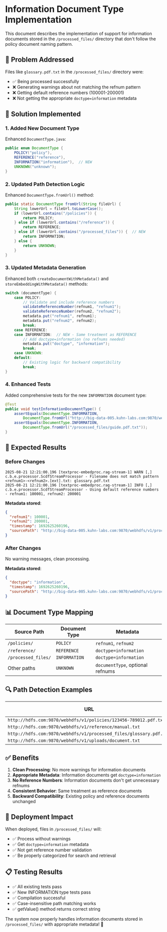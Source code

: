 # Information Document Type Implementation

This document describes the implementation of support for information documents stored in the `/processed_files/` directory that don't follow the policy document naming pattern.

## 🎯 **Problem Addressed**

Files like `glossary.pdf.txt` in the `/processed_files/` directory were:
- ✅ Being processed successfully
- ❌ Generating warnings about not matching the refnum pattern
- ❌ Getting default reference numbers (100001-200001)
- ❌ Not getting the appropriate `doctype=information` metadata

## 🔧 **Solution Implemented**

### 1. **Added New Document Type**

Enhanced `DocumentType.java`:
```java
public enum DocumentType {
    POLICY("policy"),
    REFERENCE("reference"),
    INFORMATION("information"),  // NEW
    UNKNOWN("unknown");
}
```

### 2. **Updated Path Detection Logic**

Enhanced `DocumentType.fromUrl()` method:
```java
public static DocumentType fromUrl(String fileUrl) {
    String lowerUrl = fileUrl.toLowerCase();
    if (lowerUrl.contains("/policies")) {
        return POLICY;
    } else if (lowerUrl.contains("/reference")) {
        return REFERENCE;
    } else if (lowerUrl.contains("/processed_files")) {  // NEW
        return INFORMATION;
    } else {
        return UNKNOWN;
    }
}
```

### 3. **Updated Metadata Generation**

Enhanced both `createDocumentWithMetadata()` and `storeEmbeddingWithMetadata()` methods:
```java
switch (documentType) {
    case POLICY:
        // Validate and include reference numbers
        validateReferenceNumber(refnum1, "refnum1");
        validateReferenceNumber(refnum2, "refnum2");
        metadata.put("refnum1", refnum1);
        metadata.put("refnum2", refnum2);
        break;
    case REFERENCE:
    case INFORMATION:  // NEW - Same treatment as REFERENCE
        // Add doctype=information (no refnums needed)
        metadata.put("doctype", "information");
        break;
    case UNKNOWN:
    default:
        // Existing logic for backward compatibility
        break;
}
```

### 4. **Enhanced Tests**

Added comprehensive tests for the new `INFORMATION` document type:
```java
@Test
public void testInformationDocumentType() {
    assertEquals(DocumentType.INFORMATION, 
        DocumentType.fromUrl("http://big-data-005.kuhn-labs.com:9870/webhdfs/v1/processed_files/glossary.pdf.txt?op=OPEN"));
    assertEquals(DocumentType.INFORMATION, 
        DocumentType.fromUrl("/processed_files/guide.pdf.txt"));
}
```

## 🎉 **Expected Results**

### **Before Changes**
```
2025-08-21 12:21:00.196 [textproc-embedproc.rag-stream-1] WARN [,] c.b.e.processor.ScdfStreamProcessor - Filename does not match pattern <refnum1>-<refnum2>.[ext].txt: glossary.pdf.txt
2025-08-21 12:21:00.196 [textproc-embedproc.rag-stream-1] INFO [,] c.b.e.processor.ScdfStreamProcessor - Using default reference numbers - refnum1: 100001, refnum2: 200001
```

**Metadata stored**:
```json
{
  "refnum1": 100001,
  "refnum2": 200001,
  "timestamp": 1692625260196,
  "sourcePath": "http://big-data-005.kuhn-labs.com:9870/webhdfs/v1/processed_files/glossary.pdf.txt?op=OPEN"
}
```

### **After Changes**
No warning messages, clean processing.

**Metadata stored**:
```json
{
  "doctype": "information",
  "timestamp": 1692625260196,
  "sourcePath": "http://big-data-005.kuhn-labs.com:9870/webhdfs/v1/processed_files/glossary.pdf.txt?op=OPEN"
}
```

## 📊 **Document Type Mapping**

| Source Path | Document Type | Metadata |
|-------------|---------------|----------|
| `/policies/` | `POLICY` | `refnum1`, `refnum2` |
| `/reference/` | `REFERENCE` | `doctype=information` |
| `/processed_files/` | `INFORMATION` | `doctype=information` |
| Other paths | `UNKNOWN` | `documentType`, optional refnums |

## 🔍 **Path Detection Examples**

| URL | Detected Type |
|-----|---------------|
| `http://hdfs.com:9870/webhdfs/v1/policies/123456-789012.pdf.txt` | `POLICY` |
| `http://hdfs.com:9870/webhdfs/v1/reference/manual.txt` | `REFERENCE` |
| `http://hdfs.com:9870/webhdfs/v1/processed_files/glossary.pdf.txt` | `INFORMATION` |
| `http://hdfs.com:9870/webhdfs/v1/uploads/document.txt` | `UNKNOWN` |

## ✅ **Benefits**

1. **Clean Processing**: No more warnings for information documents
2. **Appropriate Metadata**: Information documents get `doctype=information`
3. **No Reference Numbers**: Information documents don't get unnecessary refnums
4. **Consistent Behavior**: Same treatment as reference documents
5. **Backward Compatibility**: Existing policy and reference documents unchanged

## 🚀 **Deployment Impact**

When deployed, files in `/processed_files/` will:
- ✅ Process without warnings
- ✅ Get `doctype=information` metadata
- ✅ Not get reference number validation
- ✅ Be properly categorized for search and retrieval

## 📋 **Testing Results**

- ✅ All existing tests pass
- ✅ New INFORMATION type tests pass
- ✅ Compilation successful
- ✅ Case-insensitive path matching works
- ✅ getValue() method returns correct string

The system now properly handles information documents stored in `/processed_files/` with appropriate metadata! 🎯
